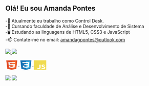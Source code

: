 ## Olá! Eu sou Amanda Pontes

-🔭  Atualmente eu trabalho como Control Desk.<br>
-📘 Cursando faculdade de Análise e Desenvolvimento de Sistema<br>
-🖥️ Estudando as linguagens de HTML5, CSS3 e JavaScript<br>
-📫 Contate-me no email: amandagpontes@outlook.com<br>

   
 <div>
  <a href="https://github.com/amdgmr">
  <img height="180em" src="https://github-readme-stats.vercel.app/api?username=amdgmr&show_icons=true&theme=dark&include_all_commits=true&count_private=true"/>
  <img height="180em" src="https://github-readme-stats.vercel.app/api/top-langs/?username=amdgmr&layout=compact&langs_count=7&theme=dark"/>
</div>
  
  <div style ="display:inline_block"><br>
    <img align="center" alt="Ama-HTML" height="30" width="40" src="https://raw.githubusercontent.com/devicons/devicon/master/icons/html5/html5-original.svg">
    <img align="center" alt="Ama-CSS" height="30" width="40" src="https://raw.githubusercontent.com/devicons/devicon/master/icons/css3/css3-original.svg">
    <img align="center" alt="Ama-Js" height="30" width="40" src="https://raw.githubusercontent.com/devicons/devicon/master/icons/javascript/javascript-plain.svg">
    <br>

</div>
  <br>
  <div>
  <a href="https://instagram.com/amdgmr" target="_blank"><img src="https://img.shields.io/badge/-Instagram-%23E4405F?style=for-the-badge&logo=instagram&logoColor=white" target="_blank"></a>
  <a href = "mailto:amandagpontes@outlook.com"><img src="[https://raw.githubusercontent.com/simple-icons/simple-icons/develop/icons/microsoftoutlook.svg](https://raw.githubusercontent.com/PlanetWilson/Office365icons/62479577bc535e75e5253a90b8521fc2759e80c2/Outlook_OfficeCore10_32x_24x_20x_16x_01-22-2019.svg)https://raw.githubusercontent.com/PlanetWilson/Office365icons/62479577bc535e75e5253a90b8521fc2759e80c2/Outlook_OfficeCore10_32x_24x_20x_16x_01-22-2019.svg" target="_blank"></a>
  <a href="https://www.linkedin.com/in/amanda-pontess/" target="_blank"></a> 
  </div>











